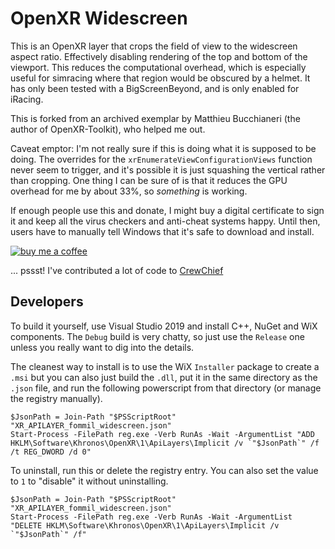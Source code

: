 # OpenXR Widescreen

This is an OpenXR layer that crops the field of view to the widescreen aspect ratio. Effectively disabling rendering of the top and bottom of the viewport. This reduces the computational overhead, which is especially useful for simracing where that region would be obscured by a helmet. It has only been tested with a BigScreenBeyond, and is only enabled for iRacing.

This is forked from an archived exemplar by Matthieu Bucchianeri (the author of OpenXR-Toolkit), who helped me out.

Caveat emptor: I'm not really sure if this is doing what it is supposed to be doing. The overrides for the `xrEnumerateViewConfigurationViews` function never seem to trigger, and it's possible it is just squashing the vertical rather than cropping. One thing I can be sure of is that it reduces the GPU overhead for me by about 33%, so *something* is working.

If enough people use this and donate, I might buy a digital certificate to sign it and keep all the virus checkers and anti-cheat systems happy. Until then, users have to manually tell Windows that it's safe to download and install.

[![buy me a coffee](https://cdn.buymeacoffee.com/buttons/default-orange.png)](https://www.buymeacoffee.com/fommil)

... pssst! I've contributed a lot of code to [CrewChief](https://thecrewchief.org/)

## Developers

To build it yourself, use Visual Studio 2019 and install C++, NuGet and WiX components. The `Debug` build is very chatty, so just use the `Release` one unless you really want to dig into the details.

The cleanest way to install is to use the WiX `Installer` package to create a `.msi` but you can also just build the `.dll`, put it in the same directory as the `.json` file, and run the following powerscript from that directory (or manage the registry manually).

```
$JsonPath = Join-Path "$PSScriptRoot" "XR_APILAYER_fommil_widescreen.json"
Start-Process -FilePath reg.exe -Verb RunAs -Wait -ArgumentList "ADD HKLM\Software\Khronos\OpenXR\1\ApiLayers\Implicit /v `"$JsonPath`" /f /t REG_DWORD /d 0"
```

To uninstall, run this or delete the registry entry. You can also set the value to `1` to "disable" it without uninstalling.

```
$JsonPath = Join-Path "$PSScriptRoot" "XR_APILAYER_fommil_widescreen.json"
Start-Process -FilePath reg.exe -Verb RunAs -Wait -ArgumentList "DELETE HKLM\Software\Khronos\OpenXR\1\ApiLayers\Implicit /v `"$JsonPath`" /f"
```
